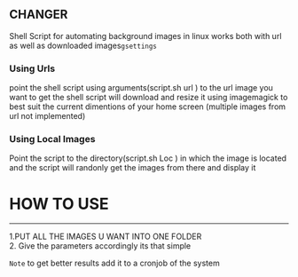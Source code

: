 ## CHANGER
Shell Script for automating background images in linux works both with url as well as downloaded images`gsettings`

### Using Urls
 point the shell script using arguments(script.sh url <url>) to the url image you want to get the shell script will download and resize it using imagemagick to best suit the current dimentions of your home screen
 (multiple images from url not implemented)
 
 ### Using Local Images
 Point the script to the directory(script.sh Loc <path to directory>) in which the image is located and the script will randonly get the images from there and display it
# HOW TO USE
________________________________
1.PUT ALL THE IMAGES U WANT INTO ONE FOLDER <br>
2. Give the parameters accordingly
its that simple
 
 `Note`
 to get better results add it to a cronjob of the system
